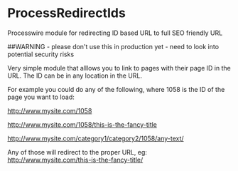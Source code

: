 ProcessRedirectIds
==================

Processwire module for redirecting ID based URL to full SEO friendly URL

##WARNING - please don't use this in production yet - need to look into potential security risks

Very simple module that alllows you to link to pages with their page ID in the URL. The ID can be in any location in the URL. 

For example you could do any of the following, where 1058 is the ID of the page you want to load:

http://www.mysite.com/1058

http://www.mysite.com/1058/this-is-the-fancy-title

http://www.mysite.com/category1/category2/1058/any-text/

Any of those will redirect to the proper URL, eg: http://www.mysite.com/this-is-the-fancy-title/


